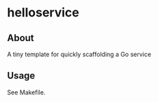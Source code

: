 # helloservice

## About

A tiny template for quickly scaffolding a Go service

## Usage

See Makefile.